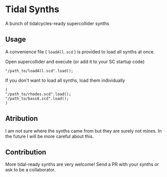 # Tidal Synths

A bunch of tidalcycles-ready supercollider synths

## Usage

A convenience file ( `loadAll.scd` ) is provided to load all synths at once.

Open supercollider and execute (or add it to your SC startup code)

```
"/path_to/loadAll.scd".load();
```

If you don't want to load all synths, load them individually

```
(
"/path_to/rhodes.scd".load();
"/path_to/bass8.scd".load();
)
```

## Atribution

I am not sure where the synths came from but they are surely not mines. In the future I will be more careful about this.

## Contribution

More tidal-ready synths are very welcome! Send a PR with your synths or ask to be a collaborator.
